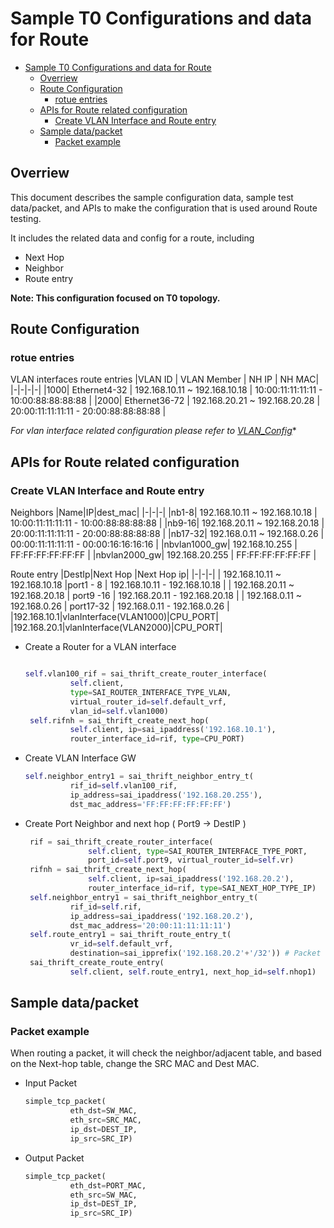 # Sample T0 Configurations and data for Route
- [Sample T0 Configurations and data for Route](#sample-t0-configurations-and-data-for-route)
  - [Overriew](#overriew)
  - [Route Configuration](#route-configuration)
    - [rotue entries](#rotue-entries)
  - [APIs for Route related configuration](#apis-for-route-related-configuration)
    - [Create VLAN Interface and Route entry](#create-vlan-interface-and-route-entry)
  - [Sample data/packet](#sample-datapacket)
    - [Packet example](#packet-example)
## Overriew
This document describes the sample configuration data, sample test data/packet, and APIs to make the configuration that is used around Route testing.

It includes the related data and config for a route, including
- Next Hop
- Neighbor
- Route entry

**Note: This configuration focused on T0 topology.**

## Route Configuration

### rotue entries

VLAN interfaces route entries
|VLAN ID | VLAN Member | NH IP | NH MAC|
|-|-|-|-|
|1000| Ethernet4-32 | 192.168.10.11 ~ 192.168.10.18 | 10:00:11:11:11:11 - 10:00:88:88:88:88 |
|2000| Ethernet36-72 | 192.168.20.21 ~ 192.168.20.28 | 20:00:11:11:11:11 - 20:00:88:88:88:88 |

*For vlan interface related configuration please refer to [VLAN_Config](./VLAN_config.md)**

## APIs for Route related configuration

### Create VLAN Interface and Route entry

Neighbors
|Name|IP|dest_mac|
|-|-|-|
|nb1-8| 192.168.10.11 ~ 192.168.10.18 | 10:00:11:11:11:11 - 10:00:88:88:88:88 |
|nb9-16| 192.168.20.11 ~ 192.168.20.18 | 20:00:11:11:11:11 - 20:00:88:88:88:88 |
|nb17-32| 192.168.0.11 ~ 192.168.0.26 | 00:00:11:11:11:11 - 00:00:16:16:16:16 |
|nbvlan1000_gw| 192.168.10.255 | FF:FF:FF:FF:FF:FF |
|nbvlan2000_gw| 192.168.20.255 | FF:FF:FF:FF:FF:FF |

Route entry
|DestIp|Next Hop |Next Hop ip|
|-|-|-|
| 192.168.10.11 ~ 192.168.10.18 |port1 - 8 | 192.168.10.11 - 192.168.10.18 |
| 192.168.20.11 ~ 192.168.20.18 | port9 -16 | 192.168.20.11 - 192.168.20.18 |
| 192.168.0.11 ~ 192.168.0.26 | port17-32 | 192.168.0.11 - 192.168.0.26 |
|192.168.10.1|vlanInterface(VLAN1000)|CPU_PORT|
|192.168.20.1|vlanInterface(VLAN2000)|CPU_PORT|

- Create a Router for a VLAN interface
  ```Python
  
  self.vlan100_rif = sai_thrift_create_router_interface(
            self.client,
            type=SAI_ROUTER_INTERFACE_TYPE_VLAN,
            virtual_router_id=self.default_vrf,
            vlan_id=self.vlan1000)
   self.rifnh = sai_thrift_create_next_hop(
            self.client, ip=sai_ipaddress('192.168.10.1'),
            router_interface_id=rif, type=CPU_PORT)
   ```

- Create VLAN Interface GW
  ```python
  self.neighbor_entry1 = sai_thrift_neighbor_entry_t(
            rif_id=self.vlan100_rif, 
            ip_address=sai_ipaddress('192.168.20.255'),
            dst_mac_address='FF:FF:FF:FF:FF:FF')
  ```

- Create Port Neighbor and next hop ( Port9 -> DestIP )
  ```Python
   rif = sai_thrift_create_router_interface(
                self.client, type=SAI_ROUTER_INTERFACE_TYPE_PORT,
                port_id=self.port9, virtual_router_id=self.vr)
   rifnh = sai_thrift_create_next_hop(
                self.client, ip=sai_ipaddress('192.168.20.2'),
                router_interface_id=rif, type=SAI_NEXT_HOP_TYPE_IP)
   self.neighbor_entry1 = sai_thrift_neighbor_entry_t(
            rif_id=self.rif, 
            ip_address=sai_ipaddress('192.168.20.2'),
            dst_mac_address='20:00:11:11:11:11')
   self.route_entry1 = sai_thrift_route_entry_t(
            vr_id=self.default_vrf, 
            destination=sai_ipprefix('192.168.20.2'+'/32')) # Packet dest IP
   sai_thrift_create_route_entry(
            self.client, self.route_entry1, next_hop_id=self.nhop1)
  ```

## Sample data/packet

### Packet example
When routing a packet, it will check the neighbor/adjacent table, and based on the Next-hop table, change the SRC MAC and Dest MAC.

- Input Packet
  ```Python
  simple_tcp_packet(
            eth_dst=SW_MAC,
            eth_src=SRC_MAC,
            ip_dst=DEST_IP,
            ip_src=SRC_IP)
  ```

- Output Packet
  ```Python
  simple_tcp_packet(
            eth_dst=PORT_MAC, 
            eth_src=SW_MAC,
            ip_dst=DEST_IP,
            ip_src=SRC_IP)
  ```